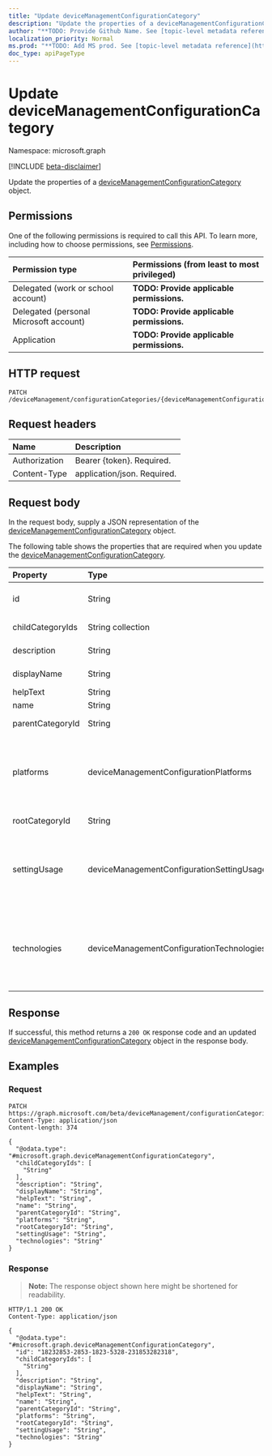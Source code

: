 ```yaml
---
title: "Update deviceManagementConfigurationCategory"
description: "Update the properties of a deviceManagementConfigurationCategory object."
author: "**TODO: Provide Github Name. See [topic-level metadata reference](https://msgo.azurewebsites.net/add/document/guidelines/metadata.html#topic-level-metadata)**"
localization_priority: Normal
ms.prod: "**TODO: Add MS prod. See [topic-level metadata reference](https://msgo.azurewebsites.net/add/document/guidelines/metadata.html#topic-level-metadata)**"
doc_type: apiPageType
---
```


# Update deviceManagementConfigurationCategory
Namespace: microsoft.graph

[!INCLUDE [beta-disclaimer](../../includes/beta-disclaimer.md)]

Update the properties of a [deviceManagementConfigurationCategory](../resources/devicemanagementconfigurationcategory.md) object.

## Permissions
One of the following permissions is required to call this API. To learn more, including how to choose permissions, see [Permissions](/graph/permissions-reference).

|Permission type|Permissions (from least to most privileged)|
|:---|:---|
|Delegated (work or school account)|**TODO: Provide applicable permissions.**|
|Delegated (personal Microsoft account)|**TODO: Provide applicable permissions.**|
|Application|**TODO: Provide applicable permissions.**|

## HTTP request

<!-- {
  "blockType": "ignored"
}
-->
``` http
PATCH /deviceManagement/configurationCategories/{deviceManagementConfigurationCategoryId}
```

## Request headers
|Name|Description|
|:---|:---|
|Authorization|Bearer {token}. Required.|
|Content-Type|application/json. Required.|

## Request body
In the request body, supply a JSON representation of the [deviceManagementConfigurationCategory](../resources/devicemanagementconfigurationcategory.md) object.

The following table shows the properties that are required when you update the [deviceManagementConfigurationCategory](../resources/devicemanagementconfigurationcategory.md).

|Property|Type|Description|
|:---|:---|:---|
|id|String|**TODO: Add Description** Inherited from [entity](../resources/entity.md)|
|childCategoryIds|String collection|List of child ids of the category.|
|description|String|Description of the item|
|displayName|String|Display name of the item|
|helpText|String|Help text of the item|
|name|String|Name of the item|
|parentCategoryId|String|Parent id of the category.|
|platforms|deviceManagementConfigurationPlatforms|Platforms types, which settings in the category have. Possible values are: `none`, `macOS`, `windows10X`, `windows10`.|
|rootCategoryId|String|Root id of the category.|
|settingUsage|deviceManagementConfigurationSettingUsage|Indicates that the category contains settings that are used for Compliance or Configuration. Possible values are: `none`, `configuration`.|
|technologies|deviceManagementConfigurationTechnologies|Technologies types, which settings in the category have. Possible values are: `none`, `mdm`, `windows10XManagement`, `configManager`, `microsoftSense`.|



## Response

If successful, this method returns a `200 OK` response code and an updated [deviceManagementConfigurationCategory](../resources/devicemanagementconfigurationcategory.md) object in the response body.

## Examples

### Request
<!-- {
  "blockType": "request",
  "name": "update_devicemanagementconfigurationcategory"
}
-->
``` http
PATCH https://graph.microsoft.com/beta/deviceManagement/configurationCategories/{deviceManagementConfigurationCategoryId}
Content-Type: application/json
Content-length: 374

{
  "@odata.type": "#microsoft.graph.deviceManagementConfigurationCategory",
  "childCategoryIds": [
    "String"
  ],
  "description": "String",
  "displayName": "String",
  "helpText": "String",
  "name": "String",
  "parentCategoryId": "String",
  "platforms": "String",
  "rootCategoryId": "String",
  "settingUsage": "String",
  "technologies": "String"
}
```


### Response
>**Note:** The response object shown here might be shortened for readability.
<!-- {
  "blockType": "response",
  "truncated": true
}
-->
``` http
HTTP/1.1 200 OK
Content-Type: application/json

{
  "@odata.type": "#microsoft.graph.deviceManagementConfigurationCategory",
  "id": "18232853-2853-1823-5328-231853282318",
  "childCategoryIds": [
    "String"
  ],
  "description": "String",
  "displayName": "String",
  "helpText": "String",
  "name": "String",
  "parentCategoryId": "String",
  "platforms": "String",
  "rootCategoryId": "String",
  "settingUsage": "String",
  "technologies": "String"
}
```

